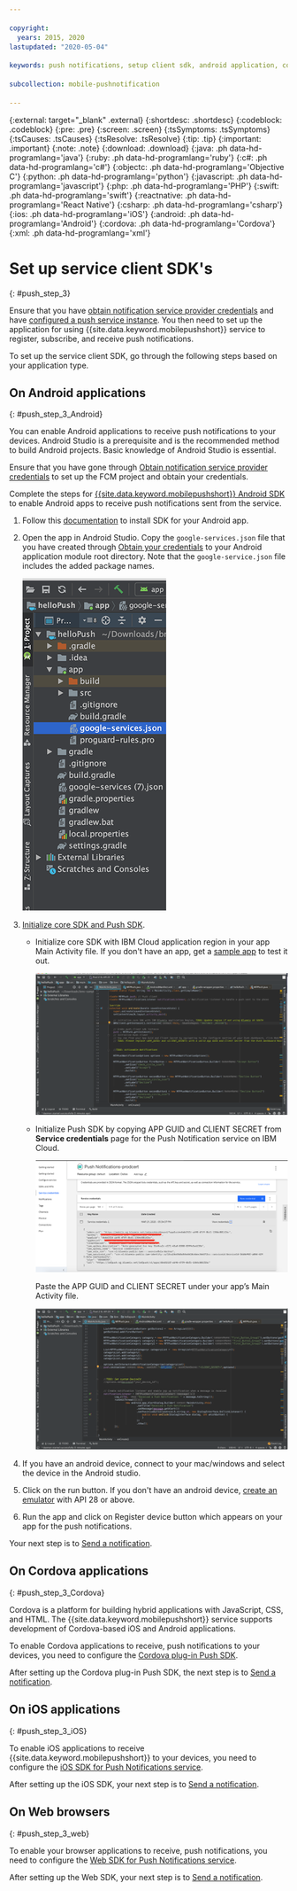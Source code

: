 ```yaml
---

copyright:
  years: 2015, 2020
lastupdated: "2020-05-04"

keywords: push notifications, setup client sdk, android application, cordova application, iOS application, web browser

subcollection: mobile-pushnotification

---
```


{:external: target="_blank" .external}
{:shortdesc: .shortdesc}
{:codeblock: .codeblock}
{:pre: .pre}
{:screen: .screen}
{:tsSymptoms: .tsSymptoms}
{:tsCauses: .tsCauses}
{:tsResolve: .tsResolve}
{:tip: .tip}
{:important: .important}
{:note: .note}
{:download: .download}
{:java: .ph data-hd-programlang='java'}
{:ruby: .ph data-hd-programlang='ruby'}
{:c#: .ph data-hd-programlang='c#'}
{:objectc: .ph data-hd-programlang='Objective C'}
{:python: .ph data-hd-programlang='python'}
{:javascript: .ph data-hd-programlang='javascript'}
{:php: .ph data-hd-programlang='PHP'}
{:swift: .ph data-hd-programlang='swift'}
{:reactnative: .ph data-hd-programlang='React Native'}
{:csharp: .ph data-hd-programlang='csharp'}
{:ios: .ph data-hd-programlang='iOS'}
{:android: .ph data-hd-programlang='Android'}
{:cordova: .ph data-hd-programlang='Cordova'}
{:xml: .ph data-hd-programlang='xml'}

# Set up service client SDK's
{: #push_step_3}

Ensure that you have [obtain notification service provider credentials](/docs/services/mobilepush?topic=mobile-pushnotification-push_step_1) and have [configured a push service instance](/docs/services/mobilepush?topic=mobile-pushnotification-push_step_2). You then need to set up the application for using {{site.data.keyword.mobilepushshort}} service to register, subscribe, and receive push notifications. 

To set up the service client SDK, go through the following steps based on your application type.

## On Android applications
{: #push_step_3_Android}

You can enable Android applications to receive push notifications to your devices. Android Studio is a prerequisite and is the recommended method to build Android projects. Basic knowledge of Android Studio is essential.

Ensure that you have gone through [Obtain notification service provider credentials](/docs/services/mobilepush?topic=mobile-pushnotification-push_step_1) to set up the FCM project and obtain your credentials.

Complete the steps for [{{site.data.keyword.mobilepushshort}} Android SDK](https://github.com/ibm-bluemix-mobile-services/bms-clientsdk-android-push/tree/master) to enable Android apps to receive push notifications sent from the service. 

1. Follow this [documentation](https://github.com/ibm-bluemix-mobile-services/bms-clientsdk-android-push/tree/master#installation) to install SDK for your Android app.

1. Open the app in Android Studio. Copy the `google-services.json` file that you have created through [Obtain your credentials](/docs/services/mobilepush?topic=mobile-pushnotification-push_step_1) to your Android application module root directory. Note that the `google-service.json` file includes the added package names.

   ![Adding the JSON file to the root directory of your application](images/FCM_7.png "Adding the JSON file to the root directory of your application")

1. [Initialize core SDK and Push SDK](https://github.com/ibm-bluemix-mobile-services/bms-clientsdk-android-push/tree/master#include-core-sdk-and-push-sdk).
   - Initialize core SDK with IBM Cloud application region in your app Main Activity file. If you don't have an app, get a [sample app](https://github.com/ibm-bluemix-mobile-services/bms-samples-android-hellopush/) to test it out.

      ![Editing Main activity file](images/mp-gradle-main-activity.png "Editing the main activity file with IBM cloud application region")

   - Initialize Push SDK by copying APP GUID and CLIENT SECRET from **Service credentials** page for the Push Notification service on IBM Cloud.

      ![App GUID and Client secret](images/mp-appguid.png "Editing the main activity file with APP GUID and client secret")

      Paste the APP GUID and CLIENT SECRET under your app’s Main Activity file.

      ![Editing Main activity file](images/mp-gradle-main-activity1.png "Editing the main activity file with APP GUID and client secret")

1. If you have an android device, connect to your mac/windows and select the device in the Android studio.
1. Click on the run button. If you don't have an android device, [create an emulator](https://developer.android.com/studio/run/emulator) with API 28 or above.
1. Run the app and click on Register device button which appears on your app for the push notifications.

Your next step is to [Send a notification](/docs/services/mobilepush?topic=mobile-pushnotification-push_step_4).

## On Cordova applications
{: #push_step_3_Cordova}

Cordova is a platform for building hybrid applications with JavaScript, CSS, and HTML. The {{site.data.keyword.mobilepushshort}} service supports development of Cordova-based iOS and Android applications.

To enable Cordova applications to receive, push notifications to your devices, you need to configure the [Cordova plug-in Push SDK](https://github.com/ibm-bluemix-mobile-services/bms-clientsdk-cordova-plugin-push/tree/master#ios-app).

After setting up the Cordova plug-in Push SDK, the next step is to [Send a notification](/docs/services/mobilepush?topic=mobile-pushnotification-push_step_4).

## On iOS applications
{: #push_step_3_iOS}

To enable iOS applications to receive {{site.data.keyword.mobilepushshort}} to your devices, you need to configure the [iOS SDK for Push Notifications service](https://github.com/ibm-bluemix-mobile-services/bms-clientsdk-swift-push/tree/master#setup-client-application). 

After setting up the iOS SDK, your next step is to [Send a notification](/docs/services/mobilepush?topic=mobile-pushnotification-push_step_4).

## On Web browsers
{: #push_step_3_web}

To enable your browser applications to receive, push notifications, you need to configure the [Web SDK for Push Notifications service](https://github.com/ibm-bluemix-mobile-services/bms-clientsdk-javascript-webpush/blob/master/README.md).

After setting up the Web SDK, your next step is to [Send a notification](/docs/services/mobilepush?topic=mobile-pushnotification-push_step_4).
